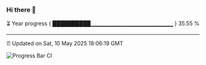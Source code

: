 ### Hi there 👋

⏳ Year progress { ██████████▁▁▁▁▁▁▁▁▁▁▁▁▁▁▁▁▁▁▁▁ } 35.55 %

---

⏰ Updated on Sat, 10 May 2025 18:06:19 GMT

![Progress Bar CI](https://github.com/liununu/liununu/workflows/Progress%20Bar%20CI/badge.svg)
